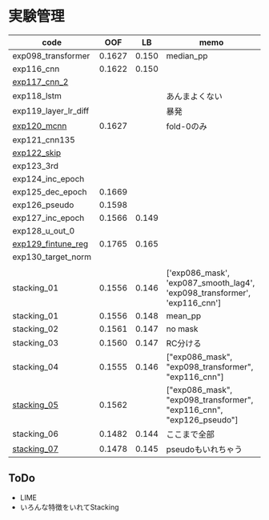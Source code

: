 # 実験管理

|code|OOF|LB|memo|
|--|--|--|--|
|exp098_transformer|0.1627|0.150|median_pp|
|exp116_cnn|0.1622|0.150||
|[exp117_cnn_2]||||
|exp118_lstm|||あんまよくない|
|exp119_layer_lr_diff|||暴発|
|[exp120_mcnn]|0.1627||fold-0のみ|
|exp121_cnn135||||
|[exp122_skip]||||
|exp123_3rd||||
|exp124_inc_epoch||||
|exp125_dec_epoch|0.1669|||
|exp126_pseudo|0.1598|||
|exp127_inc_epoch|0.1566|0.149||
|exp128_u_out_0||||
|[exp129_fintune_reg]|0.1765|0.165||
|exp130_target_norm||||
|||||
|stacking_01|0.1556|0.146|['exp086_mask', 'exp087_smooth_lag4', 'exp098_transformer', 'exp116_cnn']|
|stacking_01|0.1556|0.148|mean_pp|
|stacking_02|0.1561|0.147|no mask|
|stacking_03|0.1560|0.147|RC分ける|
|stacking_04|0.1555|0.146|["exp086_mask", "exp098_transformer", "exp116_cnn"]|
|[stacking_05]|0.1562||["exp086_mask", "exp098_transformer", "exp116_cnn", "exp126_pseudo"]|
|stacking_06|0.1482|0.144|ここまで全部|
|[stacking_07]|0.1478|0.145|pseudoもいれちゃう|



## ToDo
- LIME
- いろんな特徴をいれてStacking

[exp117_cnn_2]:https://github.com/trtd56/VentilatorPressurePrediction/blob/a3453b6ab14528efa19cf7e7e77558348333a384/src/ventilatorlstm_2nd.py
[exp120_mcnn]:https://github.com/trtd56/VentilatorPressurePrediction/blob/e21fcc9d85eb3c07e84b14cfa1a15d8c14792176/src/ventilatorlstm_2nd.py
[exp122_skip]:https://github.com/trtd56/VentilatorPressurePrediction/blob/85af1fdcdd7ffa7ec91f1abad88dbe7c582220c5/src/ventilatorlstm_2nd.py
[exp129_fintune_reg]:https://www.kaggle.com/takamichitoda/ventilator-fine-tune-regression?scriptVersionId=77059448
[stacking_05]:https://github.com/trtd56/VentilatorPressurePrediction/blob/0b819b0968eaa91dace97a1b95407f99e3159e15/src/ventilatorlstm_stacking.py
[stacking_07]:https://github.com/trtd56/VentilatorPressurePrediction/blob/5c8f2317926928c3c21971ef02b97e0f27d31358/src/ventilatorlstm_stacking.py
